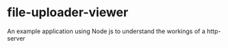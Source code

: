 # file-uploader-viewer
An example application using Node js to understand the workings of a http-server  
